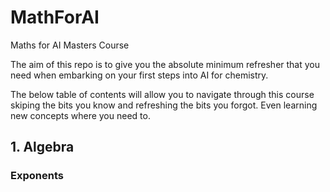 # MathForAI
Maths for AI Masters Course

The aim of this repo is to give you the absolute minimum refresher that you need when embarking on your first steps into AI for chemistry.  

The below table of contents will allow you to navigate through this course skiping the bits you know and refreshing the bits you forgot.  Even learning new concepts where you need to. 

## 1. Algebra
### Exponents
